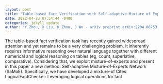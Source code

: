 ```yaml
--- 
layout: post 
title: "Table-based Fact Verification with Self-adaptive Mixture of Experts" 
date: 2022-04-23 07:54:44 -0400 
categories: jekyll update 
author: "Y Zhou, X Liu, K Zhou, J Wu - arXiv preprint arXiv:2204.08753, 2022" 
--- 
```

The table-based fact verification task has recently gained widespread attention and yet remains to be a very challenging problem. It inherently requires informative reasoning over natural language together with different numerical and logical reasoning on tables (eg, count, superlative, comparative). Considering that, we exploit mixture-of-experts and present in this paper a new method: Self-adaptive Mixture-of-Experts Network (SaMoE). Specifically, we have developed a mixture-of Cites: LogicalFactChecker: Leveraging logical operations for fact